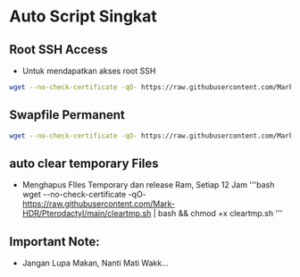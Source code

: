 # Auto Script Singkat

## Root SSH Access
- Untuk mendapatkan akses root SSH
```bash
wget --no-check-certificate -qO- https://raw.githubusercontent.com/Mark-HDR/Pterodactyl/main/root.sh | bash && rm -f root.sh

```

## Swapfile Permanent
```bash
wget --no-check-certificate -qO- https://raw.githubusercontent.com/Mark-HDR/Pterodactyl/main/swapfile.sh | bash && rm -f swapfile.sh

```

## auto clear temporary Files
- Menghapus FIles Temporary dan release Ram, Setiap 12 Jam
'''bash
wget --no-check-certificate -qO- https://raw.githubusercontent.com/Mark-HDR/Pterodactyl/main/cleartmp.sh | bash && chmod +x cleartmp.sh
'''


## Important Note:
- Jangan Lupa Makan, Nanti Mati Wakk...
